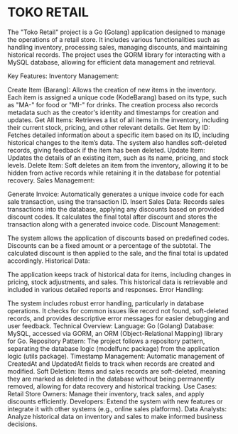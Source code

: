 # TOKO RETAIL

The "Toko Retail" project is a Go (Golang) application designed to manage the operations of a retail store. It includes various functionalities such as handling inventory, processing sales, managing discounts, and maintaining historical records. The project uses the GORM library for interacting with a MySQL database, allowing for efficient data management and retrieval.

Key Features:
Inventory Management:

Create Item (Barang): Allows the creation of new items in the inventory. Each item is assigned a unique code (KodeBarang) based on its type, such as "MA-" for food or "MI-" for drinks. The creation process also records metadata such as the creator's identity and timestamps for creation and updates.
Get All Items: Retrieves a list of all items in the inventory, including their current stock, pricing, and other relevant details.
Get Item by ID: Fetches detailed information about a specific item based on its ID, including historical changes to the item’s data. The system also handles soft-deleted records, giving feedback if the item has been deleted.
Update Item: Updates the details of an existing item, such as its name, pricing, and stock levels.
Delete Item: Soft deletes an item from the inventory, allowing it to be hidden from active records while retaining it in the database for potential recovery.
Sales Management:

Generate Invoice: Automatically generates a unique invoice code for each sale transaction, using the transaction ID.
Insert Sales Data: Records sales transactions into the database, applying any discounts based on provided discount codes. It calculates the final total after discount and stores the transaction along with a generated invoice code.
Discount Management:

The system allows the application of discounts based on predefined codes. Discounts can be a fixed amount or a percentage of the subtotal. The calculated discount is then applied to the sale, and the final total is updated accordingly.
Historical Data:

The application keeps track of historical data for items, including changes in pricing, stock adjustments, and sales. This historical data is retrievable and included in various detailed reports and responses.
Error Handling:

The system includes robust error handling, particularly in database operations. It checks for common issues like record not found, soft-deleted records, and provides descriptive error messages for easier debugging and user feedback.
Technical Overview:
Language: Go (Golang)
Database: MySQL, accessed via GORM, an ORM (Object-Relational Mapping) library for Go.
Repository Pattern: The project follows a repository pattern, separating the database logic (modelfunc package) from the application logic (utils package).
Timestamp Management: Automatic management of CreatedAt and UpdatedAt fields to track when records are created and modified.
Soft Deletion: Items and sales records are soft-deleted, meaning they are marked as deleted in the database without being permanently removed, allowing for data recovery and historical tracking.
Use Cases:
Retail Store Owners: Manage their inventory, track sales, and apply discounts efficiently.
Developers: Extend the system with new features or integrate it with other systems (e.g., online sales platforms).
Data Analysts: Analyze historical data on inventory and sales to make informed business decisions.
